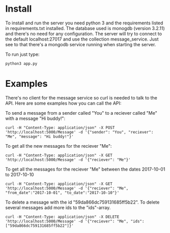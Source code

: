 # Install
To install and run the server you need python 3 and the requirements listed in requirements.txt installed.
The database used is monogdb (version 3.2.11) and there's no need for any configuration. The server will try to connect to the default
localhost:27017 and use the collection message_service. Just see to that there's a mongodb service running when starting the server.

To run just type:
```
python3 app.py
```

# Examples
There's no client for the message service so curl is needed to talk to the API.
Here are some examples how you can call the API:

To send a message from a sender called "You" to a reciever called "Me" with a message "Hi buddy!":
```
curl -H "Content-Type: application/json" -X POST 'http://localhost:5000/Message' -d '{"sender": "You", "reciever": "Me", "message": "Hi buddy!"}'
```

To get all the new messages for the reciever "Me":
```
curl -H "Content-Type: application/json" -X GET 'http://localhost:5000/Message' -d '{"reciever": "Me"}'
```
To get all the messages for the reciever "Me" between the dates 2017-10-01 to 2017-10-10
```
curl -H "Content-Type: application/json" -X GET 'http://localhost:5000/Message' -d '{"reciever": "Me", "from_date":"2017-10-01", "to_date":"2017-10-10"}'
```

To delete a message with the id "59da866dc759131685ff5b22". To delete several messages add more ids to the "ids"-array.
```
curl -H "Content-Type: application/json" -X DELETE 'http://localhost:5000/Message' -d '{"reciever": "Me", "ids":["59da866dc759131685ff5b22"]}'
```
